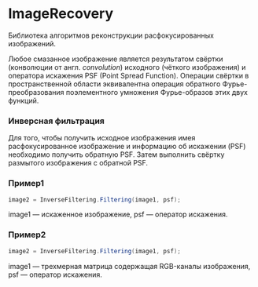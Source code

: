 # ImageRecovery
Библиотека алгоритмов реконструкции расфокусированных изображений.

Любое смазанное изображение является результатом свёртки (конволюции от англ. *convolution*) исходного (чёткого изображения) и оператора искажения PSF (Point Spread Function).
Операции свёртки в пространственной области эквивалентна операция обратного Фурье-преобразования поэлементного умножения Фурье-образов этих двух функций.

### Инверсная фильтрация
Для того, чтобы получить исходное изображения имея расфокусированное изображение и информацию об искажении (PSF) 
необходимо получить обратную PSF. Затем выполнить свёртку размытого изображения с обратной PSF.

### Пример1
```c#
image2 = InverseFiltering.Filtering(image1, psf);
```
image1 — искаженное изображение, psf — оператор искажения.

### Пример2
```c#
image2 = InverseFiltering.Filtering(image1, psf);
```
image1 — трехмерная матрица содержащая RGB-каналы изображения, psf — оператор искажения.
